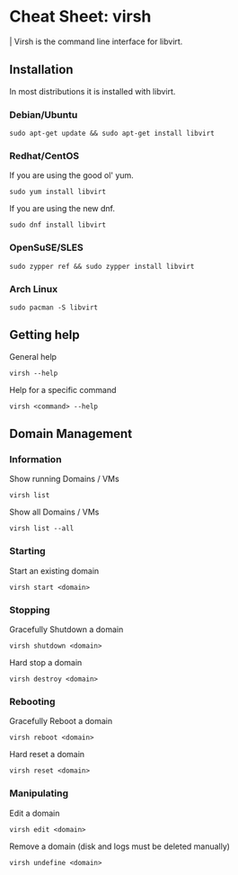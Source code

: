 # Cheat Sheet: virsh

| Virsh is the command line interface for libvirt. 

## Installation

In most distributions it is installed with libvirt.

### Debian/Ubuntu

```
sudo apt-get update && sudo apt-get install libvirt
```

### Redhat/CentOS

If you are using the good ol' yum.

```
sudo yum install libvirt
```

If you are using the new dnf.

```
sudo dnf install libvirt
```

### OpenSuSE/SLES

```
sudo zypper ref && sudo zypper install libvirt
```

### Arch Linux

```
sudo pacman -S libvirt
```

## Getting help

General help

```
virsh --help
```

Help for a specific command

```
virsh <command> --help
```

## Domain Management

### Information

Show running Domains / VMs

```
virsh list
```

Show all Domains / VMs

```
virsh list --all
```

### Starting

Start an existing domain

```
virsh start <domain>
```

### Stopping

Gracefully Shutdown a domain

```
virsh shutdown <domain>
```

Hard stop a domain

```
virsh destroy <domain>
```

### Rebooting

Gracefully Reboot a domain

```
virsh reboot <domain>
```

Hard reset a domain

```
virsh reset <domain>
```

### Manipulating

Edit a domain

```
virsh edit <domain>
```

Remove a domain (disk and logs must be deleted manually)

```
virsh undefine <domain>
```
